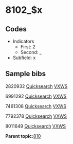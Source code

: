 # 8102\_$x

## Codes

-   Indicators
    -   First: 2
    -   Second: \_
-   Subfield: x

## Sample bibs

2820932 [Quicksearch](https://search.library.yale.edu/catalog/2820932) [VXWS](http://prodorbis.library.yale.edu:7014/vxws/GetHoldingsService?bibId=2820932)

6991292 [Quicksearch](https://search.library.yale.edu/catalog/6991292) [VXWS](http://prodorbis.library.yale.edu:7014/vxws/GetHoldingsService?bibId=6991292)

7461308 [Quicksearch](https://search.library.yale.edu/catalog/7461308) [VXWS](http://prodorbis.library.yale.edu:7014/vxws/GetHoldingsService?bibId=7461308)

7792378 [Quicksearch](https://search.library.yale.edu/catalog/7792378) [VXWS](http://prodorbis.library.yale.edu:7014/vxws/GetHoldingsService?bibId=7792378)

8011649 [Quicksearch](https://search.library.yale.edu/catalog/8011649) [VXWS](http://prodorbis.library.yale.edu:7014/vxws/GetHoldingsService?bibId=8011649)

**Parent topic:**[810](../../tags/810/810.md)

